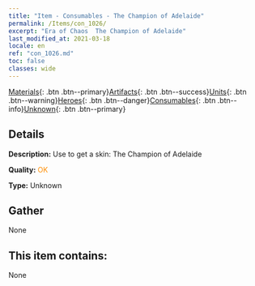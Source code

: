 ```yaml
---
title: "Item - Consumables - The Champion of Adelaide"
permalink: /Items/con_1026/
excerpt: "Era of Chaos  The Champion of Adelaide"
last_modified_at: 2021-03-18
locale: en
ref: "con_1026.md"
toc: false
classes: wide
---
```

 [Materials](/Items/){: .btn .btn--primary}[Artifacts](/Items/Artifacts/){: .btn .btn--success}[Units](/Items/Units/){: .btn .btn--warning}[Heroes](/Items/Heroes/){: .btn .btn--danger}[Consumables](/Items/Consumables/){: .btn .btn--info}[Unknown](/Items/Unknown/){: .btn .btn--primary}

## Details
 **Description:** Use to get a skin: The Champion of Adelaide

 **Quality:** <span style="color: #FF8C00">OK</span>

 **Type:** Unknown

## Gather

  None

## This item contains:

  None


